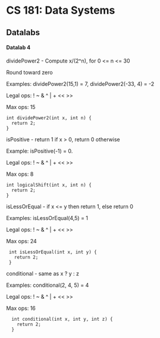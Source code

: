 # CS 181: Data Systems

## Datalabs

#### Datalab 4


dividePower2 - Compute x/(2^n), for 0 <= n <= 30

Round toward zero

Examples: dividePower2(15,1) = 7, dividePower2(-33, 4) = -2

Legal ops: ! ~ & ^ | + << >>

Max ops: 15

```
int dividePower2(int x, int n) {
  return 2;
}

```
isPositive - return 1 if x > 0, return 0 otherwise

Example: isPositive(-1) = 0.

Legal ops: ! ~ & ^ | + << >>

Max ops: 8

```
int logicalShift(int x, int n) {
  return 2;
}
```

isLessOrEqual - if x <= y then return 1, else return 0

Examples: isLessOrEqual(4,5) = 1

Legal ops: ! ~ & ^ | + << >>

Max ops: 24
 
```
 int isLessOrEqual(int x, int y) {
   return 2;
 }
```

conditional - same as x ? y : z

Examples: conditional(2, 4, 5) = 4

Legal ops: ! ~ & ^ | + << >>

Max ops: 16

```
  int conditional(int x, int y, int z) {
    return 2;
  }
```
